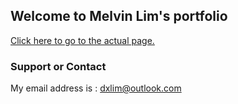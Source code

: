 ## Welcome to Melvin Lim's portfolio

[Click here to go to the actual page.](https://melvinlim.github.io)

### Support or Contact

My email address is : dxlim@outlook.com
